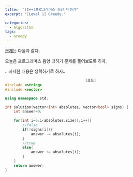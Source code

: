 ```yaml
---
title:  "[C++]프로그래머스 음양 더하기"
excerpt: "[Level 1] Greedy."

categories:
  - Algorithm
tags:
  - Greedy
---
```

[문제](https://programmers.co.kr/learn/courses/30/lessons/76501)는 다음과 같다.

오늘은 프로그래머스 음양 더하기 문제를 풀어보도록 하자.

.. 자세한 내용은 생략하기로 하자..

```c++
                                     [코드]
#include <string>
#include <vector>

using namespace std;

int solution(vector<int> absolutes, vector<bool> signs) {
    int answer=0;
    
    for(int i=0;i<absolutes.size();i++){
        //false
        if(!signs[i]){
            answer -= absolutes[i];
        }
        //true
        else{
            answer += absolutes[i];
        }
    }
    return answer;
}
```
